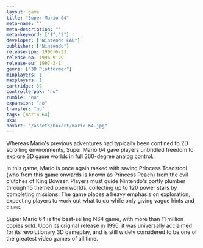 ```yaml
---
layout: game
title: "Super Mario 64"
meta-name: ""
meta-description: ""
meta-keyword: ["1","2"]
developer: ["Nintendo EAD"]
publisher: ["Nintendo"]
release-jpn: 1996-6-23
release-na: 1996-9-29
release-eu: 1997-3-1
genre: ["3D Platformer"]
minplayers: 1
maxplayers: 1
cartridge: 32
controllerpak: "no"
rumble: "no"
expansion: "no"
transfer: "no"
tags: [mario-64]
aka:
boxart: "/assets/boxart/mario-64.jpg"
---
```


Whereas Mario's previous adventures had typically been confined to 2D scrolling environments, Super Mario 64 gave players unbridled freedom to explore 3D game worlds in full 360-degree analog control.

In this game, Mario is once again tasked with saving Princess Toadstool (who from this game onwards is known as Princess Peach) from the evil clutches of King Bowser. Players must guide Nintendo's portly plumber through 15 themed open worlds, collecting up to 120 power stars by completing missions. The game places a heavy emphasis on exploration, expecting players to work out what to do while only giving vague hints and clues.

Super Mario 64 is the best-selling N64 game, with more than 11 million copies sold. Upon its original release in 1996, it was universally acclaimed for its revolutionary 3D gameplay, and is still widely considered to be one of the greatest video games of all time.
